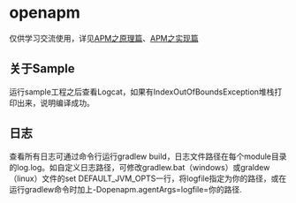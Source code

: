 # openapm
仅供学习交流使用，详见[APM之原理篇](http://blog.csdn.net/sgwhp/article/details/50239747)、[APM之实现篇](http://blog.csdn.net/sgwhp/article/details/50438666)

## 关于Sample
运行sample工程之后查看Logcat，如果有IndexOutOfBoundsException堆栈打印出来，说明编译成功。

## 日志
查看所有日志可通过命令行运行gradlew build，日志文件路径在每个module目录的log.log。如自定义日志路径，可修改gradlew.bat（windows）或graldew（linux）文件的set DEFAULT_JVM_OPTS一行，将logfile指定为你的路径，或在运行gradlew命令时加上-Dopenapm.agentArgs=logfile=你的路径.
